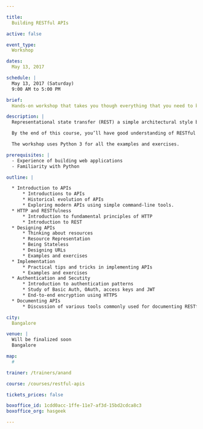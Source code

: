 ```yaml
---

title:
  Building RESTful APIs

active: false

event_type:
  Workshop

dates:
  May 13, 2017

schedule: |
  May 13, 2017 (Saturday)
  9:00 AM to 5:00 PM

brief:
  Hands-on workshop that takes you though everything that you need to know to build great RESTful APIs.

description: |
  Representational state transfer (REST) a simple architectural style based on the priniciples of HTTP for building modern web applications and APIs. This hands-on workshop takes you though everything that you need to know to build great RESTful APIs.

  By the end of this course, you’ll have good understanding of RESTful APIs and start judging every API that you encounter.

  The workshop uses Python 3 for all the examples and exercises.

prerequisites: |
  - Experience of building web applications
  - Familiarity with Python

outline: |

  * Introduction to APIs
      * Introductions to APIs
      * Historical evolution of APIs
      * Exploring modern APIs using simple command-line tools.
  * HTTP and RESTfulness
      * Introduction to fundamental principles of HTTP
      * Introduction to REST
  * Designing APIs
      * Thinking about resources
      * Resource Representation
      * Being Stateless
      * Designing URLs
      * Examples and exercises
  * Implementation
      * Practical tips and tricks in implementing APIs
      * Examples and exercises
  * Authentication and Secutity
      * Introduction to authentication patterns
      * Study of Basic Auth, OAuth, access keys and JWT
      * End-to-end encryption using HTTPS
  * Documenting APIs
      * Discussion of various tools commonly used for documenting RESTful APIs

city:
  Bangalore

venue: |
  Will be finalized soon
  Bangalore

map:
  #

trainer: /trainers/anand

course: /courses/restful-apis

tickets_prices: false

boxoffice_id: 1cdd0acc-1ffe-11e7-af3d-15bd2cdca8c3
boxoffice_org: hasgeek

---
```

